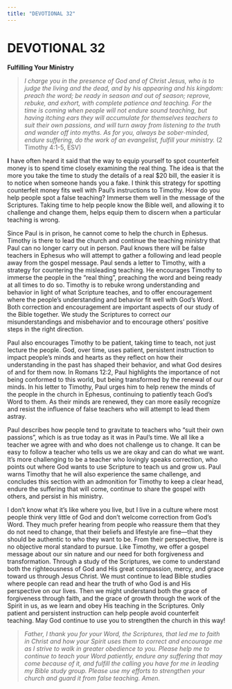 ```yaml
---
title: "DEVOTIONAL 32"
---
```

# DEVOTIONAL 32

**Fulfilling Your Ministry**

> *I charge you in the presence of God and of Christ Jesus, who is to
> judge the living and the dead, and by his appearing and his kingdom:
> preach the word; be ready in season and out of season; reprove,
> rebuke, and exhort, with complete patience and teaching. For the time
> is coming when people will not endure sound teaching, but having
> itching ears they will accumulate for themselves teachers to suit
> their own passions, and will turn away from listening to the truth and
> wander off into myths. As for you, always be sober-minded, endure
> suffering, do the work of an evangelist, fulfill your ministry.* (2
> Timothy 4:1-5, ESV)

**I** have often heard it said that the way to equip yourself to spot
counterfeit money is to spend time closely examining the real thing. The
idea is that the more you take the time to study the details of a real
$20 bill, the easier it is to notice when someone hands you a fake. I
think this strategy for spotting counterfeit money fits well with Paul’s
instructions to Timothy. How do you help people spot a false teaching?
Immerse them well in the message of the Scriptures. Taking time to help
people know the Bible well, and allowing it to challenge and change
them, helps equip them to discern when a particular teaching is wrong.

Since Paul is in prison, he cannot come to help the church in Ephesus.
Timothy is there to lead the church and continue the teaching ministry
that Paul can no longer carry out in person. Paul knows there will be
false teachers in Ephesus who will attempt to gather a following and
lead people away from the gospel message. Paul sends a letter to
Timothy, with a strategy for countering the misleading teaching. He
encourages Timothy to immerse the people in the “real thing”, preaching
the word and being ready at all times to do so. Timothy is to rebuke
wrong understanding and behavior in light of what Scripture teaches, and
to offer encouragement where the people’s understanding and behavior fit
well with God’s Word. Both correction and encouragement are important
aspects of our study of the Bible together. We study the Scriptures to
correct *our* misunderstandings and misbehavior and to encourage others’
positive steps in the right direction.

Paul also encourages Timothy to be patient, taking time to teach, not
just lecture the people. God, over time, uses patient, persistent
instruction to impact people’s minds and hearts as they reflect on how
their understanding in the past has shaped their behavior, and what God
desires of and for them now. In Romans 12:2, Paul highlights the
importance of not being conformed to this world, but being transformed
by the renewal of our minds. In his letter to Timothy, Paul urges him to
help renew the minds of the people in the church in Ephesus, continuing
to patiently teach God’s Word to them. As their minds are renewed, they
can more easily recognize and resist the influence of false teachers who
will attempt to lead them astray.

Paul describes how people tend to gravitate to teachers who “suit their
own passions”, which is as true today as it was in Paul’s time. We all
like a teacher we agree with and who does not challenge us to change. It
can be easy to follow a teacher who tells us we are okay and can do what
we want. It’s more challenging to be a teacher who lovingly speaks
correction, who points out where God wants to use Scripture to teach us
and grow us. Paul warns Timothy that he will also experience the same
challenge, and concludes this section with an admonition for Timothy to
keep a clear head, endure the suffering that will come, continue to
share the gospel with others, and persist in his ministry.

I don’t know what it’s like where you live, but I live in a culture
where most people think very little of God and don’t welcome correction
from God’s Word. They much prefer hearing from people who reassure them
that they do not need to change, that their beliefs and lifestyle are
fine—that they should be authentic to who they want to be. From their
perspective, there is no objective moral standard to pursue. Like
Timothy, we offer a gospel message about our sin nature and our need for
both forgiveness and transformation. Through a study of the Scriptures,
we come to understand both the righteousness of God and His great
compassion, mercy, and grace toward us through Jesus Christ. We must
continue to lead Bible studies where people can read and hear the truth
of who God is and His perspective on our lives. Then we might understand
both the grace of forgiveness through faith, and the grace of growth
through the work of the Spirit in us, as we learn and obey His teaching
in the Scriptures. Only patient and persistent instruction can help
people avoid counterfeit teaching. May God continue to use you to
strengthen the church in this way!

> *Father, I thank you for your Word, the Scriptures, that led me to
> faith in Christ and how your Spirit uses them to correct and encourage
> me as I strive to walk in greater obedience to you. Please help me to
> continue to teach your Word patiently, endure any suffering that may
> come because of it, and fulfill the calling you have for me in leading
> my Bible study group. Please use my efforts to strengthen your church
> and guard it from false teaching. Amen.*
